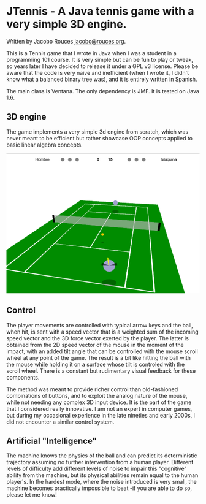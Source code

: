 JTennis - A Java tennis game with a very simple 3D engine.
=========================================================================

Written by Jacobo Rouces <jacobo@rouces.org>.

This is a Tennis game that I wrote in Java when I was a student in a programming 101 course. It is very simple but can be fun to play or tweak, so years later I have decided to release it under a GPL v3 license. Please be aware that the code is very naive and inefficient (when I wrote it, I didn't know what a balanced binary tree was), and it is entirely written in Spanish.

The main class is Ventana. The only dependency is JMF. It is tested on Java 1.6.

3D engine
---------

The game implements a very simple 3d engine from scratch, which was never meant to be efficient but rather showcase OOP concepts applied to basic linear algebra concepts. 

![Screenshot](/screenshot1.png "Screenshot")

Control
-------

The player movements are controlled with typical arrow keys and the ball, when hit, is sent with a speed vector that is a weighted sum of the incoming speed vector and the 3D force vector exerted by the player. The latter is obtained from the 2D speed vector of the mouse in the moment of the impact, with an added tilt angle that can be controlled with the mouse scroll wheel at any point of the game. The result is a bit like hitting the ball with the mouse while holding it on a surface whose tilt is controled with the scroll wheel. There is a constant but rudimentary visual feedback for these components. 

The method was meant to provide richer control than old-fashioned combinations of buttons, and to exploit the analog nature of the mouse, while not needing any complex 3D input device. It is the part of the game that I considered really innovative. I am not an expert in computer games, but during my occasional experience in the late nineties and early 2000s, I did not encounter a similar control system.

Artificial "Intelligence"
------------------------

The machine knows the physics of the ball and can predict its deterministic trajectory assuming no further intervention from a human player. Different levels of difficulty add different levels of noise to impair this "cognitive" ability from the machine, but its physical abilities remain equal to the human player's. In the hardest mode, where the noise introduced is very small, the machine becomes practically impossible to beat -if you are able to do so, please let me know!
